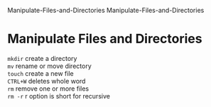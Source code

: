 Manipulate-Files-and-Directories
Manipulate-Files-and-Directories
# Manipulate Files and Directories

`mkdir` create a directory <br>
`mv` rename or move directory<br>
`touch` create a new file<br>
`CTRL+W` deletes whole word<br> 
`rm` remove one or more files <br>
`rm -r` r option is short for recursive <br>









